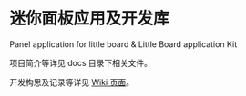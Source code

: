 # 迷你面板应用及开发库

Panel application for little board
&
Little Board application Kit

项目简介等详见 docs 目录下相关文件。

开发构思及记录等详见 [Wiki 页面](https://github.com/DonAnthonyLee/LBPanel_LBKit/wiki)。


